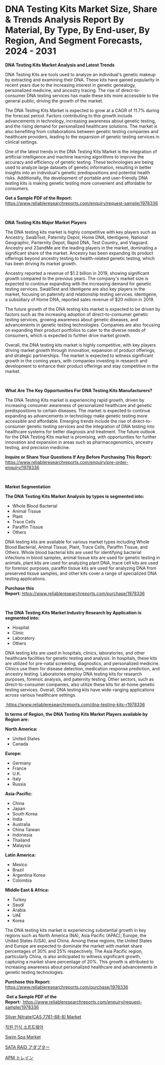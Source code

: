 <p><h1>DNA Testing Kits Market Size, Share & Trends Analysis Report By Material, By Type, By End-user, By Region, And Segment Forecasts, 2024 - 2031</h1></p><p><strong>DNA Testing Kits Market Analysis and Latest Trends</strong></p>
<p><p>DNA Testing Kits are tools used to analyze an individual's genetic makeup by extracting and examining their DNA. These kits have gained popularity in recent years due to the increasing interest in genetic genealogy, personalized medicine, and ancestry tracing. The rise of direct-to-consumer DNA testing services has made these kits more accessible to the general public, driving the growth of the market.</p><p>The DNA Testing Kits Market is expected to grow at a CAGR of 11.7% during the forecast period. Factors contributing to this growth include advancements in technology, increasing awareness about genetic testing, and the rising demand for personalized healthcare solutions. The market is also benefiting from collaborations between genetic testing companies and healthcare providers, leading to the expansion of genetic testing services in clinical settings.</p><p>One of the latest trends in the DNA Testing Kits Market is the integration of artificial intelligence and machine learning algorithms to improve the accuracy and efficiency of genetic testing. These technologies are being used to analyze large datasets of genetic information, resulting in better insights into an individual's genetic predispositions and potential health risks. Additionally, the development of portable and user-friendly DNA testing kits is making genetic testing more convenient and affordable for consumers.</p></p>
<p><strong>Get a Sample PDF of the Report:&nbsp;</strong> <a href="https://www.reliableresearchreports.com/enquiry/request-sample/1978336">https://www.reliableresearchreports.com/enquiry/request-sample/1978336</a></p>
<p>&nbsp;</p>
<p><strong>DNA Testing Kits Major Market Players</strong></p>
<p><p>The DNA testing kits market is highly competitive with key players such as Ancestry, SwabTest, Paternity Depot, Home DNA, Identigene, National Geographic, Parternity Depot, Rapid DNA, Test Country, and Viaguard. Ancestry and 23andMe are the leading players in the market, dominating a significant share of the market. Ancestry has been expanding its product offerings beyond ancestry testing to health-related genetic testing, which has been driving its market growth.</p><p>Ancestry reported a revenue of $1.2 billion in 2019, showing significant growth compared to the previous years. The company's market size is expected to continue expanding with the increasing demand for genetic testing services. SwabTest and Identigene are also key players in the market, focusing on paternity and relationship testing services. Identigene, a subsidiary of Home DNA, reported sales revenue of $20 million in 2019.</p><p>The future growth of the DNA testing kits market is expected to be driven by factors such as the increasing adoption of direct-to-consumer genetic testing services, growing awareness about genetic diseases, and advancements in genetic testing technologies. Companies are also focusing on expanding their product portfolios to cater to the diverse needs of consumers, which is expected to further drive market growth.</p><p>Overall, the DNA testing kits market is highly competitive, with key players driving market growth through innovation, expansion of product offerings, and strategic partnerships. The market is expected to witness significant growth in the coming years, with companies investing in research and development to enhance their product offerings and stay competitive in the market.</p></p>
<p>&nbsp;</p>
<p><strong>What Are The Key Opportunities For DNA Testing Kits Manufacturers?</strong></p>
<p><p>The DNA Testing Kits market is experiencing rapid growth, driven by increasing consumer awareness of personalized healthcare and genetic predispositions to certain diseases. The market is expected to continue expanding as advancements in technology make genetic testing more accessible and affordable. Emerging trends include the rise of direct-to-consumer genetic testing services and the integration of DNA testing into healthcare systems for better diagnosis and treatment. The future outlook for the DNA Testing Kits market is promising, with opportunities for further innovation and expansion in areas such as pharmacogenomics, ancestry testing, and precision medicine.</p></p>
<p><strong>Inquire or Share Your Questions If Any Before Purchasing This Report:</strong> <a href="https://www.reliableresearchreports.com/enquiry/pre-order-enquiry/1978336">https://www.reliableresearchreports.com/enquiry/pre-order-enquiry/1978336</a></p>
<p>&nbsp;</p>
<p><strong>Market Segmentation</strong></p>
<p><strong>The DNA Testing Kits Market Analysis by types is segmented into:</strong></p>
<p><ul><li>Whole Blood Bacterial</li><li>Animal Tissue</li><li>Plant</li><li>Trace Cells</li><li>Paraffin Tissue</li><li>Others</li></ul></p>
<p><p>DNA testing kits are available for various market types including Whole Blood Bacterial, Animal Tissue, Plant, Trace Cells, Paraffin Tissue, and Others. Whole blood bacterial kits are used for identifying bacterial infections in blood samples, animal tissue kits are used for genetic testing in animals, plant kits are used for analyzing plant DNA, trace cell kits are used for forensic purposes, paraffin tissue kits are used for analyzing DNA from preserved tissue samples, and other kits cover a range of specialized DNA testing applications.</p></p>
<p><strong>Purchase this Report:&nbsp;</strong><a href="https://www.reliableresearchreports.com/purchase/1978336">https://www.reliableresearchreports.com/purchase/1978336</a></p>
<p>&nbsp;</p>
<p><strong>The DNA Testing Kits Market Industry Research by Application is segmented into:</strong></p>
<p><ul><li>Hospital</li><li>Clinic</li><li>Laboratory</li><li>Others</li></ul></p>
<p><p>DNA testing kits are used in hospitals, clinics, laboratories, and other healthcare facilities for genetic testing and analysis. In hospitals, these kits are utilized for pre-natal screening, diagnostics, and personalized medicine. Clinics use them for disease detection, medication response prediction, and ancestry testing. Laboratories employ DNA testing kits for research purposes, forensic analysis, and paternity testing. Other sectors, such as direct-to-consumer companies, also utilize these kits for at-home genetic testing services. Overall, DNA testing kits have wide-ranging applications across various healthcare settings.</p></p>
<p><a href="https://www.reliableresearchreports.com/dna-testing-kits-r1978336">&nbsp;https://www.reliableresearchreports.com/dna-testing-kits-r1978336</a></p>
<p><strong>In terms of Region, the DNA Testing Kits Market Players available by Region are:</strong></p>
<p>
    <p> <strong> North America: </strong>
        <ul>
            <li>United States</li>
            <li>Canada</li>
        </ul>
        </p> 
    <p> <strong> Europe: </strong>
        <ul>
            <li>Germany</li>
            <li>France</li>
            <li>U.K.</li>
            <li>Italy</li>
            <li>Russia</li>
        </ul>
        </p> 
    <p> <strong> Asia-Pacific: </strong>
        <ul>
            <li>China</li>
            <li>Japan</li>
            <li>South Korea</li>
            <li>India</li>
            <li>Australia</li>
            <li>China Taiwan</li>
            <li>Indonesia</li>
            <li>Thailand</li>
            <li>Malaysia</li>
        </ul>
        </p> 
    <p> <strong> Latin America: </strong>
        <ul>
            <li>Mexico</li>
            <li>Brazil</li>
            <li>Argentina Korea</li>
            <li>Colombia</li>
        </ul>
        </p> 
    <p> <strong> Middle East & Africa: </strong>
        <ul>
            <li>Turkey</li>
            <li>Saudi</li>
            <li>Arabia</li>
            <li>UAE</li>
            <li>Korea</li>
        </ul>
    </p>
    </p>
<p><p>The DNA testing kits market is experiencing substantial growth in key regions such as North America (NA), Asia Pacific (APAC), Europe, the United States (USA), and China. Among these regions, the United States and Europe are expected to dominate the market with market share percentages of 30% and 25% respectively. The Asia Pacific region, particularly China, is also anticipated to witness significant growth, capturing a market share percentage of 20%. This growth is attributed to increasing awareness about personalized healthcare and advancements in genetic testing technologies.</p></p>
<p><strong>Purchase this Report: </strong><a href="https://www.reliableresearchreports.com/purchase/1978336">https://www.reliableresearchreports.com/purchase/1978336</a></p>
<p>&nbsp;<strong>Get a Sample PDF of the Report:&nbsp;&nbsp;</strong><a href="https://www.reliableresearchreports.com/enquiry/request-sample/1978336">https://www.reliableresearchreports.com/enquiry/request-sample/1978336</a></p>
<p><strong></strong></p>
<p><p><a href="https://issuu.com/reportprime-2/docs/silver-nitratecas-7761-88-8-market-size-2030.pptx">Silver Nitrate(CAS 7761-88-8) Market</a></p><p><a href="https://github.com/TimmyMann6767/Market-Research-Report-List-1/blob/main/510715745367.md">직원 인식 소프트웨어</a></p><p><a href="https://view.publitas.com/reportprime-1/swim-spa-market-exploring-market-share-market-trends-and-future-growth/">Swim Spa Market</a></p><p><a href="https://github.com/AriMuller2009/Market-Research-Report-List-1/blob/main/170784050217.md">SATA RAID アダプター</a></p><p><a href="https://github.com/bucuel854722/Market-Research-Report-List-2/blob/main/351324650216.md">APM トレイン</a></p></p>